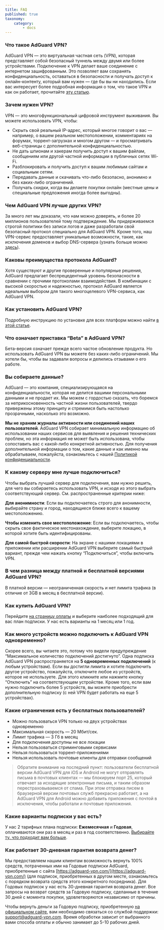 ```yaml
---
title: FAQ
published: true
taxonomy:
    category:
        - docs
---
```

### Что такое AdGuard VPN?
AdGuard VPN — это виртуальная частная сеть (VPN), которая представляет собой безопасный туннель между двумя или более устройствами.
Подключение к VPN делает ваше соединение с интернетом зашифрованным. Это позволяет вам сохранять конфиденциальность, оставаться в безопасности и получать доступ к онлайн-контенту, который вам нужен — где бы вы ни находились.
Если вас интересует более подробная информация о том, что такое VPN и как он работает, прочитайте [эту статью](https://adguard.com/ru/what-is-vpn.html).

### Зачем нужен VPN?
VPN — это многофункциональный цифровой инструмент выживания. Вы можете использовать VPN, чтобы:
* Скрыть свой реальный IP-адрес, который многое говорит о вас — например, о вашем реальном местоположении, комментариях на форумах, торрент-загрузках и многом другом — и просматривать веб-страницы с дополнительной конфиденциальностью.
* Не дать шпионам и хакерам получить доступ к вашим файлам, сообщениям или другой частной информации в публичных сетях Wi-Fi.
* Разблокировать и получить доступ к вашим любимым сайтам и социальным сетям.
* Передавать данные и скачивать что-либо безопасно, анонимно и без каких-либо ограничений.
* Получать скидки, когда вы делаете покупки онлайн (местные цены и специальные предложения иногда более выгодны).

### Чем AdGuard VPN лучше других VPN?
За много лет мы доказали, что нам можно доверять, и более 20 миллионов пользователей тому подтверждение. Мы придерживаемся строгой политики без записи логов и даже разработали свой безопасный протокол специально для AdGuard VPN. Кроме того, наш VPN-сервис предоставляет уникальные возможности, такие, как исключения доменов и выбор DNS-сервера (узнать больше можно [здесь](https://kb.adguard.com/ru/vpn/features)).

### Каковы преимущества протокола AdGuard?
Хотя существуют и другие проверенные и популярные решения, AdGuard предлагает беспрецедентный уровень безопасности в сравнении с прочими протоколами взаимодействия. В комбинации с высокой скоростью и надежностью, протокол AdGuard является идеальным выбором для такого многоцелевого VPN-сервиса, как AdGuard VPN.

### Как установить AdGuard VPN?
Подробную инструкцию по установке для всех платформ можно найти [в этой статье](https://kb.adguard.com/ru/vpn/installation).

### Что означает приставка “Beta” в AdGuard VPN?
Бета-версия означает прежде всего частое обновление продукта. Но использовать AdGuard VPN вы можете без каких-либо ограничений. Мы хотели бы, чтобы вы задавали вопросы и делились отзывами о его работе.

### Вы собираете данные?
AdGuard — это компания, специализирующаяся на конфиденциальности, которая не делится вашими персональными данными и не продает их. Мы можем с гордостью сказать, что боремся за неприкосновенность частной жизни пользователей, твердо привержены этому принципу и стремимся быть настолько прозрачными, насколько это возможно.

**Мы не храним журналы активности или соединений наших пользователей**. AdGuard VPN собирает минимальную информацию об использовании наших сервисов для выявления и решения технических проблем, но эта информация не может быть использована, чтобы сопоставить вас с какой-либо конкретной активностью. Для получения дополнительной информации о том, какие данные и как именно мы обрабатываем, пожалуйста, ознакомьтесь с нашей [Политикой конфиденциальности](https://adguard-vpn.com/privacy.html).
 
### К какому серверу мне лучше подключиться?
Чтобы выбрать лучший сервер для подключения, вам нужно решить, для чего вы собираетесь использовать VPN, и исходя из этого выбрать соответствующий сервер. См. распространенные критерии ниже:

**Для анонимности**:
Если вы подключаетесь строго для анонимности, выбирайте страну и город, находящиеся ближе всего к вашему местоположению.

**Чтобы изменить свое местоположение**:
Если вы подключаетесь, чтобы скрыть свое фактическое местонахождение, выберите локацию, в которой хотите быть идентифицированы.

**Для самой быстрой скорости**:
На экране с нашими локациями в приложении или расширении AdGuard VPN выберите самый быстрый вариант, прежде чем нажать кнопку “Подключиться”, чтобы включить VPN.

### В чем разница между платной и бесплатной версиями AdGuard VPN?
В платной версии — неограниченная скорость и нет лимита трафика (в отличие от 3GB в месяц в бесплатной версии).

### Как купить AdGuard VPN?
Перейдите [на страницу оплаты](https://adguard-vpn.com/ru/license.html) и выберите наиболее подходящий для вас план подписки. У нас есть варианты на 1 месяц или 1 год.

### Как много устройств можно подключить к AdGuard VPN одновременно?
Скорее всего, вы читаете это, потому что видели предупреждение “Максимальное количество подключений достигнуто”.
Одна подписка AdGuard VPN распространяется на **5 одновременных подключений** (к любым устройствам).
Если вы достигли лимита и хотите подключить другое устройство, пожалуйста, отключите любое из устройств, которое не используете. Для этого кликните или нажмите кнопку “Отключить” на соответствующем устройстве. Кроме того, если вам нужно подключить более 5 устройств, вы можете приобрести дополнительную подписку (с ней VPN будет работать на еще 5 устройствах).

### Какие ограничения есть у бесплатных пользователей?
* Можно пользоваться VPN только на двух устройствах одновременно
* Максимальная скорость — 20 Мбит/сек.
* Лимит трафика — 3 Гб в месяц
* Для подключения доступны не все локации
* Нельзя пользоваться стриминговыми сервисами
* Нельзя пользоваться торрент-приложениями
* Нельзя использовать почтовые клиенты для отправки сообщений

> Обратите внимание на последний пункт: пользователи бесплатной версии AdGuard VPN для iOS и Android не могут отправлять письма в почтовых клиентах — мы блокируем порт 25, который отвечает за исходящие электронные письма, и таким образом перестраховываемся от спама. При этом отправка писем в браузерной версии почтовых служб прекрасно работает, а на AdGuard VPN для Android можно добавить приложения с почтой в исключения, чтобы работали и почтовые приложения.

### Какие варианты подписки у вас есть?
У нас 2 тарифных плана подписки: **Ежемесячная** и **Годовая**, оплачиваются они раз в месяц и раз в год соответственно. [Выбирайте ту, что подходит вам больше](https://adguard-vpn.com/license.html).

### Как работает 30-дневная гарантия возврата денег?
Мы предоставляем нашим клиентам возможность вернуть 100% средств, потраченных ими на Годовые подписки AdGuard, приобретенные с сайта [https://adguard-vpn.com/](https://adguard-vpn.com/) (для подписок, приобретенных в другом месте, ознакомьтесь с порядком возврата средств этого конкретного посредника). Для Годовых подписок у нас есть 30-дневная гарантия возврата денег. Все запросы на возврат средств за Годовую подписку, сделанные в течение 30 дней с момента покупки, удовлетворяются независимо от причины.

Чтобы вернуть деньги за Годовую подписку, приобретенную [на официальном сайте](https://adguard-vpn.com/), вам необходимо связаться со службой поддержки: support@adguard-vpn.com. Время обработки зависит от выбранного вами способа оплаты и обычно занимает до 5-10 рабочих дней.
